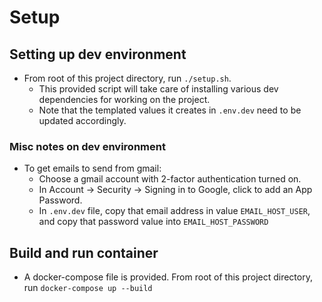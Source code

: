 # Setup

## Setting up dev environment
- From root of this project directory, run `./setup.sh`.
  - This provided script will take care of installing various dev dependencies for working on the project.
  - Note that the templated values it creates in `.env.dev` need to be updated accordingly.

### Misc notes on dev environment
- To get emails to send from gmail:
  - Choose a gmail account with 2-factor authentication turned on.
  - In Account -> Security -> Signing in to Google, click to add an App Password.
  - In `.env.dev` file, copy that email address in value `EMAIL_HOST_USER`, and copy that password value into `EMAIL_HOST_PASSWORD`

## Build and run container
- A docker-compose file is provided. From root of this project directory, run `docker-compose up --build`
